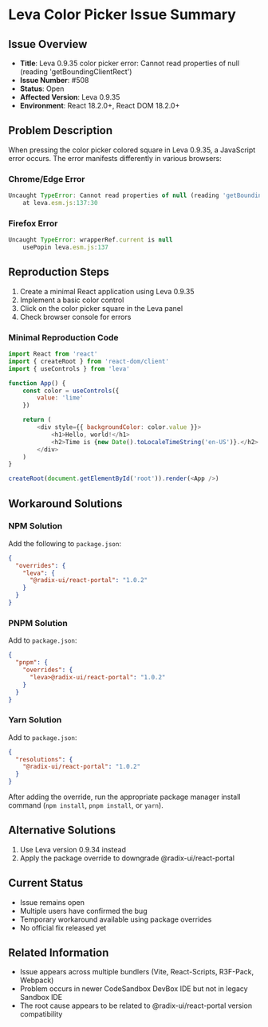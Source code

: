 # Leva Color Picker Issue Summary

## Issue Overview
- **Title**: Leva 0.9.35 color picker error: Cannot read properties of null (reading 'getBoundingClientRect')
- **Issue Number**: #508
- **Status**: Open
- **Affected Version**: Leva 0.9.35
- **Environment**: React 18.2.0+, React DOM 18.2.0+

## Problem Description
When pressing the color picker colored square in Leva 0.9.35, a JavaScript error occurs. The error manifests differently in various browsers:

### Chrome/Edge Error
```javascript
Uncaught TypeError: Cannot read properties of null (reading 'getBoundingClientRect')
    at leva.esm.js:137:30
```

### Firefox Error
```javascript
Uncaught TypeError: wrapperRef.current is null
    usePopin leva.esm.js:137
```

## Reproduction Steps
1. Create a minimal React application using Leva 0.9.35
2. Implement a basic color control
3. Click on the color picker square in the Leva panel
4. Check browser console for errors

### Minimal Reproduction Code
```javascript
import React from 'react'
import { createRoot } from 'react-dom/client'
import { useControls } from 'leva'

function App() {
    const color = useControls({
        value: 'lime'
    })

    return (
        <div style={{ backgroundColor: color.value }}>
            <h1>Hello, world!</h1>
            <h2>Time is {new Date().toLocaleTimeString('en-US')}.</h2>
        </div>
    )
}

createRoot(document.getElementById('root')).render(<App />)
```

## Workaround Solutions

### NPM Solution
Add the following to `package.json`:
```json
{
  "overrides": {
    "leva": {
      "@radix-ui/react-portal": "1.0.2"
    }
  }
}
```

### PNPM Solution
Add to `package.json`:
```json
{
  "pnpm": {
    "overrides": {
      "leva>@radix-ui/react-portal": "1.0.2"
    }
  }
}
```

### Yarn Solution
Add to `package.json`:
```json
{
  "resolutions": {
    "@radix-ui/react-portal": "1.0.2"
  }
}
```

After adding the override, run the appropriate package manager install command (`npm install`, `pnpm install`, or `yarn`).

## Alternative Solutions
1. Use Leva version 0.9.34 instead
2. Apply the package override to downgrade @radix-ui/react-portal

## Current Status
- Issue remains open
- Multiple users have confirmed the bug
- Temporary workaround available using package overrides
- No official fix released yet

## Related Information
- Issue appears across multiple bundlers (Vite, React-Scripts, R3F-Pack, Webpack)
- Problem occurs in newer CodeSandbox DevBox IDE but not in legacy Sandbox IDE
- The root cause appears to be related to @radix-ui/react-portal version compatibility